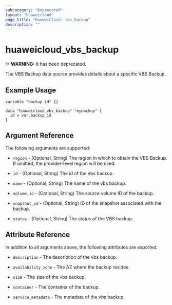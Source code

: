 ```yaml
---
subcategory: "Deprecated"
layout: "huaweicloud"
page_title: "HuaweiCloud: vbs_backup"
description: ""
---
```


# huaweicloud\_vbs\_backup

!> **WARNING:** It has been deprecated.

The VBS Backup data source provides details about a specific VBS Backup.

## Example Usage

```hcl
variable "backup_id" {}

data "huaweicloud_vbs_backup" "mybackup" {
  id = var.backup_id
}
```

## Argument Reference

The following arguments are supported:

* `region` - (Optional, String) The region in which to obtain the VBS Backup. If omitted, the provider-level region will
  be used.

* `id` - (Optional, String) The id of the vbs backup.

* `name` - (Optional, String) The name of the vbs backup.

* `volume_id` - (Optional, String) The source volume ID of the backup.

* `snapshot_id` - (Optional, String) ID of the snapshot associated with the backup.

* `status` - (Optional, String) The status of the VBS backup.

## Attribute Reference

In addition to all arguments above, the following attributes are exported:

* `description` - The description of the vbs backup.

* `availability_zone` - The AZ where the backup resides.

* `size` - The size of the vbs backup.

* `container` - The container of the backup.

* `service_metadata` - The metadata of the vbs backup.
